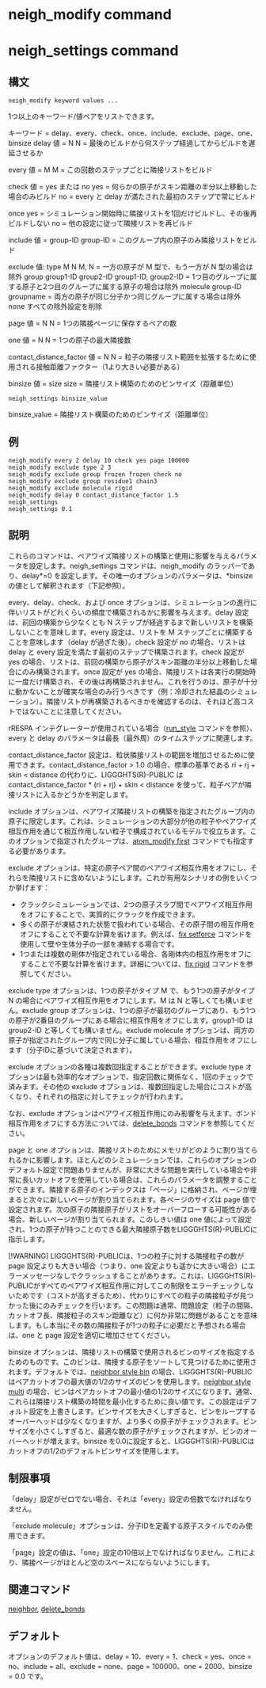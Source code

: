 # neigh_modify command
# neigh_settings command

## 構文
```
neigh_modify keyword values ...
```
1つ以上のキーワード/値ペアをリストできます。

キーワード = delay、every、check、once、include、exclude、page、one、binsize
delay 値 = N
N = 最後のビルドから何ステップ経過してからビルドを遅延させるか

every 値 = M
M = この回数のステップごとに隣接リストをビルド

check 値 = yes または no
yes = 何らかの原子がスキン距離の半分以上移動した場合のみビルド
no = every と delay が満たされた最初のステップで常にビルド

once
yes = シミュレーション開始時に隣接リストを1回だけビルドし、その後再ビルドしない
no = 他の設定に従って隣接リストを再ビルド

include 値 = group-ID
group-ID = このグループ内の原子のみ隣接リストをビルド

exclude 値:
type M N
M, N = 一方の原子が M 型で、もう一方が N 型の場合は除外
group group1-ID group2-ID
group1-ID, group2-ID = 1つ目のグループに属する原子と2つ目のグループに属する原子の場合は除外
molecule group-ID
groupname = 両方の原子が同じ分子かつ同じグループに属する場合は除外
none
すべての除外設定を削除

page 値 = N
N = 1つの隣接ページに保存するペアの数

one 値 = N
N = 1つの原子の最大隣接数

contact_distance_factor 値 = N
N = 粒子の隣接リスト範囲を拡張するために使用される接触距離ファクター（1より大きい必要がある）

binsize 値 = size
size = 隣接リスト構築のためのビンサイズ（距離単位）


```
neigh_settings binsize_value
```

binsize_value = 隣接リスト構築のためのビンサイズ（距離単位）

## 例
```
neigh_modify every 2 delay 10 check yes page 100000
neigh_modify exclude type 2 3
neigh_modify exclude group frozen frozen check no
neigh_modify exclude group residue1 chain3
neigh_modify exclude molecule rigid
neigh_modify delay 0 contact_distance_factor 1.5
neigh_settings
neigh_settings 0.1
```

## 説明
これらのコマンドは、ペアワイズ隣接リストの構築と使用に影響を与えるパラメータを設定します。neigh_settings コマンドは、neigh_modify のラッパーであり、delay*=0 を設定します。その唯一のオプションのパラメータは、*binsize の値として解釈されます（下記参照）。

every、delay、check、および once オプションは、シミュレーションの進行に伴いリストがどれくらいの頻度で構築されるかに影響を与えます。delay 設定は、前回の構築から少なくとも N ステップが経過するまで新しいリストを構築しないことを意味します。every 設定は、リストを M ステップごとに構築することを意味します（delay が過ぎた後）。check 設定が no の場合、リストは delay と every 設定を満たす最初のステップで構築されます。check 設定が yes の場合、リストは、前回の構築から原子がスキン距離の半分以上移動した場合にのみ構築されます。once 設定が yes の場合、隣接リストは各実行の開始時に一度だけ構築され、その後は再構築されません。これを行うのは、原子が十分に動かないことが確実な場合のみ行うべきです（例：冷却された結晶のシミュレーション）。隣接リストが再構築されるべきかを確認するのは、それほど高コストではないことに注意してください。

rRESPA インテグレーターが使用されている場合（[run_style]() コマンドを参照）、every と delay のパラメータは最長（最外周）のタイムステップに関連します。

contact_distance_factor 設定は、粒状隣接リストの範囲を増加させるために使用できます。contact_distance_factor > 1.0 の場合、標準の基準である ri + rj + skin < distance の代わりに、LIGGGHTS(R)-PUBLIC は contact_distance_factor * (ri + rj) + skin < distance を使って、粒子ペアが隣接リストに入るかどうかを判定します。

include オプションは、ペアワイズ隣接リストの構築を指定されたグループ内の原子に限定します。これは、シミュレーションの大部分が他の粒子やペアワイズ相互作用を通じて相互作用しない粒子で構成されているモデルで役立ちます。このオプションで指定されたグループは、[atom_modify first]() コマンドでも指定する必要があります。

exclude オプションは、特定の原子ペア間のペアワイズ相互作用をオフにし、それらを隣接リストに含めないようにします。これが有用なシナリオの例をいくつか挙げます：

- クラックシミュレーションでは、2つの原子スラブ間でペアワイズ相互作用をオフにすることで、実質的にクラックを作成できます。
- 多くの原子が凍結された状態で扱われている場合、その原子間の相互作用をオフにすることで不要な計算を省けます。例えば、[fix setforce]() コマンドを使用して壁や生体分子の一部を凍結する場合です。
- 1つまたは複数の剛体が指定されている場合、各剛体内の相互作用をオフにすることで不要な計算を省けます。詳細については、[fix rigid]() コマンドを参照してください。

exclude type オプションは、1つの原子がタイプ M で、もう1つの原子がタイプ N の場合にペアワイズ相互作用をオフにします。M は N と等しくても構いません。exclude group オプションは、1つの原子が最初のグループにあり、もう1つの原子が2番目のグループにある場合に相互作用をオフにします。group1-ID は group2-ID と等しくても構いません。exclude molecule オプションは、両方の原子が指定されたグループ内で同じ分子に属している場合、相互作用をオフにします（分子IDに基づいて決定されます）。

exclude オプションの各種は複数回指定することができます。exclude type オプションは最も効率的なオプションで、指定回数に関係なく、1回のチェックで済みます。その他の exclude オプションは、複数回指定した場合にコストが高くなり、それぞれの指定に対してチェックが行われます。

なお、exclude オプションはペアワイズ相互作用にのみ影響を与えます。ボンド相互作用をオフにする方法については、[delete_bonds]() コマンドを参照してください。

page と one オプションは、隣接リストのためにメモリがどのように割り当てられるかに影響します。ほとんどのシミュレーションでは、これらのオプションのデフォルト設定で問題ありませんが、非常に大きな問題を実行している場合や非常に長いカットオフを使用している場合は、これらのパラメータを調整することができます。隣接する原子のインデックスは「ページ」に格納され、ページが埋まると次々に新しいページが割り当てられます。各ページのサイズは page 値で設定されます。次の原子の隣接原子がリストをオーバーフローする可能性がある場合、新しいページが割り当てられます。このしきい値は one 値によって設定され、1つの原子が持つことのできる最大隣接原子数をLIGGGHTS(R)-PUBLICに指示します。

[!WARNING]
LIGGGHTS(R)-PUBLICは、1つの粒子に対する隣接粒子の数が page 設定よりも大きい場合（つまり、one 設定よりも遥かに大きい場合）にエラーメッセージなしでクラッシュすることがあります。これは、LIGGGHTS(R)-PUBLICがすべてのペアワイズ相互作用に対してこの制限をエラーチェックしないためです（コストが高すぎるため）、代わりにすべての粒子の隣接粒子が見つかった後にのみチェックを行います。この問題は通常、問題設定（粒子の間隔、カットオフ長、隣接粒子のスキン距離など）に何か非常に問題があることを意味します。もし本当にその数の隣接粒子が1つの粒子に必要だと予想される場合は、one と page 設定を適切に増加させてください。


binsize オプションは、隣接リストの構築で使用されるビンのサイズを指定するためのものです。このビンは、隣接する原子をソートして見つけるために使用されます。デフォルトでは、[neighbor style bin]() の場合、LIGGGHTS(R)-PUBLICはペアカットオフの最大値の1/2のサイズのビンを使用します。[neighbor style multi]() の場合、ビンはペアカットオフの最小値の1/2のサイズになります。通常、これらは隣接リスト構築の時間を最小化するために良い値です。この設定はデフォルト設定を上書きします。ビンサイズを大きくしすぎると、ビンをループするオーバーヘッドは少なくなりますが、より多くの原子がチェックされます。ビンサイズを小さくしすぎると、最適な数の原子がチェックされますが、ビンのオーバーヘッドが増えます。binsize を0.0に設定すると、LIGGGHTS(R)-PUBLICはカットオフの1/2のデフォルトビンサイズを使用します。

## 制限事項
「delay」設定がゼロでない場合、それは「every」設定の倍数でなければなりません。

「exclude molecule」オプションは、分子IDを定義する原子スタイルでのみ使用できます。

「page」設定の値は、「one」設定の10倍以上でなければなりません。これにより、隣接ページがほとんど空のスペースにならないようにします。

## 関連コマンド
[neighbor](), [delete_bonds]()

## デフォルト
オプションのデフォルト値は、delay = 10、every = 1、check = yes、once = no、include = all、exclude = none、page = 100000、one = 2000、binsize = 0.0 です。